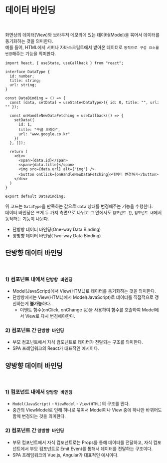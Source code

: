 # 데이터 바인딩
<br />

화면상의 데이터(View)와 브라우저 메모리에 있는 데이터(Model)을 묶어서 데이터를 동기화하는 것을 의미한다.  
예를 들어, HTML에서 서버나 자바스크립트에서 받아온 데이터로 `동적으로 구성 요소를 변경`해주는 기능을 의미한다.

```tsx
import React, { useState, useCallback } from "react";

interface DataType {
  id: number;
  title: string;
  url: string;
}

const DataBinding = () => {
  const [data, setData] = useState<DataType>({ id: 0, title: "", url: "" });
  
  const onHandleNewDataFetching = useCallback(() => {
    setData({
      id: 1,
      title: "구글 코리아",
      url: "www.google.co.kr"
    })
  }, []);
  
  return (
    <div>
      <span>{data.id}</span>
      <span>{data.title}</span>
      <img src={data.url} alt={"img"} />
      <button onClick={onHandleNewDataFetching}>데이터 변경하기</button>
    </div>
  )
}

export default DataBinding;
```

위 코드는 `DataType`을 만족하는 값으로 `data` 상태를 변경해주는 기능을 수행한다.  
데이터 바인딩은 크게 두 가지 측면으로 나뉘고 그 안에서도 `컴포넌트 간`, `컴포넌트 내`에서 동작하는 기능이 나뉜다.  

* 단방향 데이터 바인딩(One-way Data Binding)
* 양방향 데이터 바인딩(Two-way Data Binding)

## 단방향 데이터 바인딩
<br />

### 1) 컴포넌트 내에서 `단방향 바인딩`
* Model(JavaScript)에서 View(HTML)로 데이터를 동기화하는 것을 의미한다.
* 단방향에서는 View(HTML)에서 Model(JavaScript)로 데이터를 직접적으로 갱신하는게 **불가능**하다.
  * 이벤트 함수(onClick, onChange 등)을 사용하여 함수를 호출하여 Model에서 View로 다시 변경해야한다.

### 2) 컴포넌트 간 `단방향 바인딩`
* 부모 컴포넌트에서 자식 컴포넌트로 데이터가 전달되는 구조를 의미한다.
* SPA 프레임워크의 React가 대표적인 예시이다.


## 양방향 데이터 바인딩
<br />

### 1) 컴포넌트 내에서 `양방향 바인딩`
* `Model(JavaScript)` - `ViewModel` - `View(HTML)`의 구조를 띈다.
* 중간의 ViewModel로 인해 하나로 묶여서 Model이나 View 중에 하나만 바뀌어도 함께 변경되는 것을 의미한다.

### 2) 컴포넌트 간 `양방향 바인딩`
* 부모 컴포넌트에서 자식 컴포넌트로는 Props를 통해 데이터를 전달하고, 자식 컴포넌트에서 부모 컴포넌트로 Emit Event를 통해서 데이터를 전달하는 구조이다.
* SPA 프레임워크의 Vue.js, Angular가 대표적인 예시이다.
